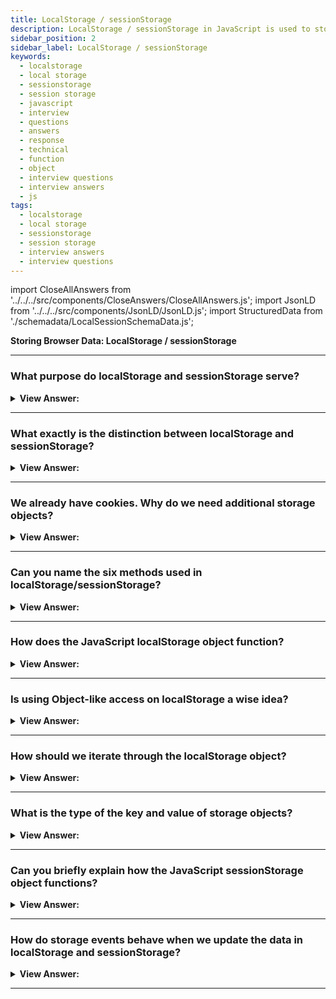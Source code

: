```yaml
---
title: LocalStorage / sessionStorage
description: LocalStorage / sessionStorage in JavaScript is used to store data in the browser. It is used to store data in the browser. JavaScript Frontend Questions
sidebar_position: 2
sidebar_label: LocalStorage / sessionStorage
keywords:
  - localstorage
  - local storage
  - sessionstorage
  - session storage
  - javascript
  - interview
  - questions
  - answers
  - response
  - technical
  - function
  - object
  - interview questions
  - interview answers
  - js
tags:
  - localstorage
  - local storage
  - sessionstorage
  - session storage
  - interview answers
  - interview questions
---
```


import CloseAllAnswers from '../../../src/components/CloseAnswers/CloseAllAnswers.js';
import JsonLD from '../../../src/components/JsonLD/JsonLD.js';
import StructuredData from './schemadata/LocalSessionSchemaData.js';

<JsonLD data={StructuredData} />

<head>
  <title>LocalStorage / sessionStorage | HelloJavaScript.info</title>
</head>

**Storing Browser Data: LocalStorage / sessionStorage**

<CloseAllAnswers />

---

### What purpose do localStorage and sessionStorage serve?

<details>
  <summary><strong>View Answer:</strong></summary>
  <div>
  <div><strong>Interview Response:</strong> In simple terms, Web storage objects localStorage and sessionStorage allow us to save key/value pairs in the browser.
    </div>
  </div>
</details>

---

### What exactly is the distinction between localStorage and sessionStorage?

<details>
  <summary><strong>View Answer:</strong></summary>
  <div>
  <div><strong>Interview Response:</strong> There is no difference between them except for the intended "non-persistence" of sessionStorage. The data stored in localStorage persists until explicitly deleted. Changes made are saved and available for all current and future visits to the site. For sessionStorage, changes are only available per tab. Changes made are saved and available for the current page in that tab until it is closed. Once it is closed, the stored data deletes.
    </div>
  </div>
</details>

---

### We already have cookies. Why do we need additional storage objects?

<details>
  <summary><strong>View Answer:</strong></summary>
  <div>
  <div><strong>Interview Response:</strong> Unlike cookies, web storage objects do not transfer to the host with each connection. Because of that, we can archive much more data. Most browsers allow at least two megabytes of data (or more) and have settings to configure that. Also, unlike cookies, the server cannot manipulate storage objects via HTTP headers. We can do everything in JavaScript. The data storage is bound to the origin (domain/protocol/port triplet). Different protocols or subdomains infer different storage objects; they cannot access data from each other.
    </div>
  </div>
</details>

---

### Can you name the six methods used in localStorage/sessionStorage?

<details>
  <summary><strong>View Answer:</strong></summary>
  <div>
  <div><strong>Interview Response:</strong> Yes, both storage objects (localStorage/sessionStorage) have the same methods and properties, including setItem, getItem, removeItem, clear, key, and length. As you can see, it is like a Map collection (setItem/getItem/removeItem) and allows access by index with key(index).
    </div>
  </div>
</details>

---

### How does the JavaScript localStorage object function?

<details>
  <summary><strong>View Answer:</strong></summary>
  <div>
  <div><strong>Interview Response:</strong> The main feature of localStorage is sharing data between tabs. The data does not expire, and it remains after the browser restarts or the OS reboots. If we want to add new data to the localStorage we can use the setItem method, and if we want to parse it into the browser, we use the getItem method. We must be on the same origin (domain/port/protocol), but the URL path can be different. The localStorage archive gets shared between all windows with the same origin, so if we set the data in one window, the change becomes visible in another one. We can also use a plain object way of getting/setting keys.
    </div><br />
  <div><strong className="codeExample">Code Example:</strong><br /><br />

  <div></div>

```js
// localStorage getter/setter
localStorage.setItem('test', 1); // set name/value
alert(localStorage.getItem('test')); // get value alert 1

// Object-like access
// set key
localStorage.test = 2;

// get key
alert(localStorage.test); // 2

// remove key
delete localStorage.test;
```

  </div>
  </div>
</details>

---

### Is using Object-like access on localStorage a wise idea?

<details>
  <summary><strong>View Answer:</strong></summary>
  <div>
  <div><strong>Interview Response:</strong> Technically, you can use object-like access on localStorage, but this approach does not meet the JavaScript recommendations. If the key is user-generated, it can be anything, like length or toString, or another built-in method of localStorage. In that case, getItem/setItem works fine, while object-like access fails. A storage event triggers when we modify the data, and that event does not happen for object-like access.
    </div><br />
  <div><strong className="codeExample">Code Example:</strong><br /><br />

  <div></div>

```js
let key = 'length';
localStorage[key] = 5; // Error, cannot assign length
```

  </div>
  </div>
</details>

---

### How should we iterate through the localStorage object?

<details>
  <summary><strong>View Answer:</strong></summary>
  <div>
  <div><strong>Interview Response:</strong> There is one notable thing about localStorage objects. They are not iterable on their own—one way to look at them is as an array. Local Storage objects have a length, so we can iterate over them using the key method. Another way is to use “for key in” (for in loop) localStorage loop, just as we do with regular objects. It iterates over keys and outputs a few built-in fields that we do not need. So, we need to filter fields from the prototype with hasOwnProperty check. Or get their “own” keys with Object.keys and then loop over them if needed. The latter works, because Object.keys only return the keys that belong to the object, ignoring the prototype.
    </div><br />
  <div><strong className="codeExample">Code Example:</strong><br /><br />

  <div></div>

```js
// loop over the object as an array
for (let i = 0; i < localStorage.length; i++) {
  let key = localStorage.key(i);
  alert(`${key}: ${localStorage.getItem(key)}`);
}

// Loop over it using a "for in key" loop - bad try
for (let key in localStorage) {
  alert(key); // shows getItem, setItem and other built-in stuff
}

// Loop using hasOwnProperty check
for (let key in localStorage) {
  if (!localStorage.hasOwnProperty(key)) {
    continue; // skip keys like "setItem", "getItem" etc
  }
  alert(`${key}: ${localStorage.getItem(key)}`);
}

// Loop using for of loop and Object.keys ( ** recommended ** )
let keys = Object.keys(localStorage);
for (let key of keys) {
  alert(`${key}: ${localStorage.getItem(key)}`);
}
```

  </div>
  </div>
</details>

---

### What is the type of the key and value of storage objects?

<details>
  <summary><strong>View Answer:</strong></summary>
  <div>
  <div><strong>Interview Response:</strong> The key and value must be strings for storage objects. If they were of any other type, like a number or an object, it automatically converts to a string. We can also use JSON to store objects, and it is also possible to stringify the whole storage object, e.g., for debugging purposes.
    </div><br />
  <div><strong className="codeExample">Code Example:</strong><br /><br />

  <div></div>

```js
// Base implementation
sessionStorage.user = { name: 'John' };
alert(sessionStorage.user); // [object Object]

// Stringfy Object
sessionStorage.user = JSON.stringify({ name: 'John' });

// sometime later
let user = JSON.parse(sessionStorage.user);
alert(user.name); // John

// added formatting options to JSON.stringify to make the object look nicer
alert(JSON.stringify(localStorage, null, 2));
```

  </div>
  </div>
</details>

---

### Can you briefly explain how the JavaScript sessionStorage object functions?

<details>
  <summary><strong>View Answer:</strong></summary>
  <div>
  <div><strong>Interview Response:</strong> We use the sessionStorage object much less and less often than localStorage. The properties and methods are the same, but it is much more limited. Some of sessionStorages limitations include that it only exists if the tab remains open, and once it is closed, we have no more access to the session. One notable thing about session storage is it gets shared between iframes in the same tab. That object data also serves a page refresh, but not the closing or reopening of the URL in a new tab. That is because sessionStorage is bound not only to the origin but also to the browser tab. For that reason, Developers use sessionStorage sparingly.
    </div><br />
  <div><strong className="codeExample">Code Example:</strong><br /><br />

  <div></div>

```js
// Set the storage item key value
sessionStorage.setItem('test', 1);
// Refresh the page and the data still exists
alert(sessionStorage.getItem('test')); // after refresh: 1
```

  </div>
  </div>
</details>

---

### How do storage events behave when we update the data in localStorage and sessionStorage?

<details>
  <summary><strong>View Answer:</strong></summary>
  <div>
  <div><strong>Interview Response:</strong> The storage event triggers when the data updates in localStorage or sessionStorage. The important thing is that the event triggers on all window objects where the storage is accessible, except the one that caused it. It is like a waterfall effect. Imagine you have two windows with the same site in each. localStorage gets shared between them. If both windows are listening for window.onstorage, each one will react to updates in the other one.
    </div><br />
  <div><strong className="codeExample">Code Example:</strong><br /><br />

  <div></div>

```js
// triggers on updates made to the same storage from other documents
window.onstorage = (event) => {
  // same as window.addEventListener('storage', event => {
  if (event.key != 'now') return;
  alert(event.key + ':' + event.newValue + ' at ' + event.url);
};

localStorage.setItem('now', Date.now());
```

  </div>
  </div>
</details>

---
